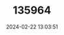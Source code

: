 ---
title: "135964"
category: "Polypedates occidentalis"
draft: false
date: 2024-02-22 13:03:51
languages:
  English: ["Charpa Tree Frog"]
---